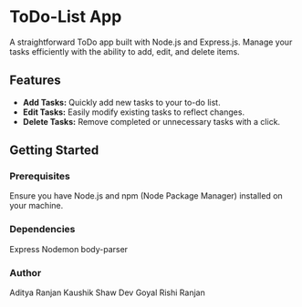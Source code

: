 # ToDo-List App

A straightforward ToDo app built with Node.js and Express.js. Manage your tasks efficiently with the ability to add, edit, and delete items.

## Features

- **Add Tasks:** Quickly add new tasks to your to-do list.
- **Edit Tasks:** Easily modify existing tasks to reflect changes.
- **Delete Tasks:** Remove completed or unnecessary tasks with a click.

## Getting Started

### Prerequisites

Ensure you have Node.js and npm (Node Package Manager) installed on your machine.

### Dependencies
Express
Nodemon
body-parser

### Author
Aditya Ranjan
Kaushik Shaw
Dev Goyal
Rishi Ranjan
